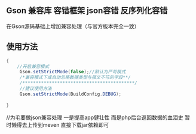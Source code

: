## Gson 兼容库 容错框架 json容错 反序列化容错
在Gson源码基础上增加兼容处理（与官方版本完全一致） 
## 使用方法
```java
{
	//开启兼容模式
	 Gson.setStrictMode(false);//默认为严苛模式
	 /*兼容模式下或自动忽略数据类型与报文不符的字段**/
	 /******************************************/
	 //建议使用方法
	 Gson.setStrictMode(BuildConfig.DEBUG);
	 
}
```
//为毛要做json兼容处理 一是提高app健壮性 而是php后台返回数据的血泪史
暂时懒得去上传到meven 直接下载jar依赖即可
